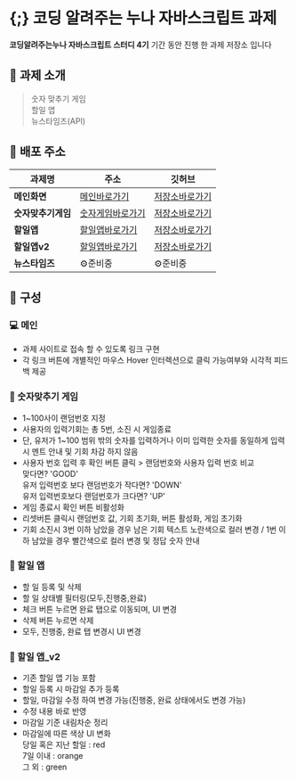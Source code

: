 # {;} 코딩 알려주는 누나 자바스크립트 과제

**코딩알려주는누나 자바스크립트 스터디 4기** 기간 동안 진행 한 과제 저장소 입니다
<br>

## 📍 과제 소개

> 숫자 맞추기 게임 <br>
> 할일 앱 <br>
> 뉴스타임즈(API) <br>

## 🔗 배포 주소

| 과제명             | 주소                                                             | 깃허브                                                                           |
| ------------------ | ---------------------------------------------------------------- | -------------------------------------------------------------------------------- |
| **메인화면**       | [메인바로가기](https://projectnoona.netlify.app/)                | [저장소바로가기](https://github.com/YunheeAhn/noonaProject/blob/main/index.html) |
| **숫자맞추기게임** | [숫자게임바로가기](https://projectnoona.netlify.app/numbergame/) | [저장소바로가기](https://github.com/YunheeAhn/noonaProject/tree/main/numberGame) |
| **할일앱**         | [할일앱바로가기](https://projectnoona.netlify.app/todoapp/)      | [저장소바로가기](https://github.com/YunheeAhn/noonaProject/tree/main/todoApp)    |
| **할일앱v2**       | [할일앱바로가기](https://projectnoona.netlify.app/todoapp_v2/)   | [저장소바로가기](https://github.com/YunheeAhn/noonaProject/tree/main/todoApp_v2) |
| **뉴스타임즈**     | ⚙️준비중                                                         | ⚙️준비중                                                                         |

## 📂 구성

### 💻 메인

- 과제 사이트로 접속 할 수 있도록 링크 구현
- 각 링크 버튼에 개별적인 마우스 Hover 인터렉션으로 클릭 가능여부와 시각적 피드백 제공

### 🎯 숫자맞추기 게임

- 1~100사이 랜덤번호 지정
- 사용자의 입력기회는 총 5번, 소진 시 게임종료
- 단, 유저가 1~100 범위 밖의 숫자를 입력하거나 이미 입력한 숫자를 동일하게 입력시 멘트 안내 및 기회 차감 하지 않음
- 사용자 번호 입력 후 확인 버튼 클릭 > 랜덤번호와 사용자 입력 번호 비교 <br>
  맞다면? 'GOOD' <br> 유저 입력번호 보다 랜덤번호가 작다면? 'DOWN' <br> 유저 입력번호보다 랜덤번호가 크다면? 'UP'
- 게임 종료시 확인 버튼 비활성화
- 리셋버튼 클릭시 랜덤번호 값, 기회 초기화, 버튼 활성화, 게임 초기화
- 기회 소진시 3번 이하 남았을 경우 남은 기회 텍스트 노란색으로 컬러 변경 / 1번 이하 남았을 경우 빨간색으로 컬러 변경 및 정답 숫자 안내

### 🎯 할일 앱

- 할 일 등록 및 삭제<br>
- 할 일 상태별 필터링(모두,진행중,완료)<br>
- 체크 버튼 누르면 완료 탭으로 이동되며, UI 변경<br>
- 삭제 버튼 누르면 삭제<br>
- 모두, 진행중, 완료 탭 변경시 UI 변경<br>

### 🎯 할일 앱\_v2

- 기존 할일 앱 기능 포함<br>
- 할일 등록 시 마감일 추가 등록<br>
- 할일, 마감일 수정 하여 변경 가능(진행중, 완료 상태에서도 변경 가능)<br>
- 수정 내용 바로 반영
- 마감일 기준 내림차순 정리<br>
- 마감일에 따른 색상 UI 변화 <br>당일 혹은 지난 할일 : red <br>7일 이내 : orange <br>그 외 : green <br>
